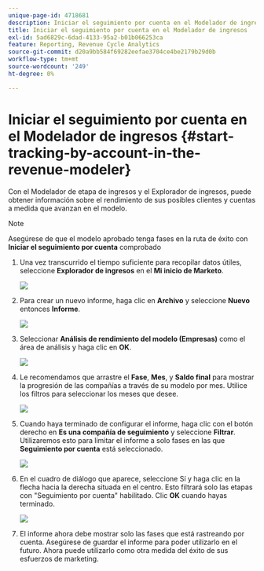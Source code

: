 ```yaml
---
unique-page-id: 4718681
description: Iniciar el seguimiento por cuenta en el Modelador de ingresos - Documentos de Marketo - Documentación del producto
title: Iniciar el seguimiento por cuenta en el Modelador de ingresos
exl-id: 5ad6829c-6dad-4133-95a2-b01b066253ca
feature: Reporting, Revenue Cycle Analytics
source-git-commit: d20a9bb584f69282eefae3704ce4be2179b29d0b
workflow-type: tm+mt
source-wordcount: '249'
ht-degree: 0%

---
```


# Iniciar el seguimiento por cuenta en el Modelador de ingresos {#start-tracking-by-account-in-the-revenue-modeler}

Con el Modelador de etapa de ingresos y el Explorador de ingresos, puede obtener información sobre el rendimiento de sus posibles clientes y cuentas a medida que avanzan en el modelo.

>[!NOTE]
>
>Asegúrese de que el modelo aprobado tenga fases en la ruta de éxito con **Iniciar el seguimiento por cuenta** comprobado

1. Una vez transcurrido el tiempo suficiente para recopilar datos útiles, seleccione **Explorador de ingresos** en el **Mi inicio de Marketo**.

   ![](assets/image2015-4-29-16-3a36-3a2.png)

1. Para crear un nuevo informe, haga clic en **Archivo** y seleccione **Nuevo** entonces **Informe**.

   ![](assets/image2015-4-29-16-3a38-3a44.png)

1. Seleccionar **Análisis de rendimiento del modelo (Empresas)** como el área de análisis y haga clic en **OK**.

   ![](assets/image2015-4-29-16-3a41-3a47.png)

1. Le recomendamos que arrastre el **Fase**, **Mes**, y **Saldo final** para mostrar la progresión de las compañías a través de su modelo por mes. Utilice los filtros para seleccionar los meses que desee.

   ![](assets/image2015-4-29-17-3a16-3a1.png)

1. Cuando haya terminado de configurar el informe, haga clic con el botón derecho en **Es una compañía de seguimiento** y seleccione **Filtrar**. Utilizaremos esto para limitar el informe a solo fases en las que **Seguimiento por cuenta** está seleccionado.

   ![](assets/image2015-4-29-17-3a18-3a9.png)

1. En el cuadro de diálogo que aparece, seleccione Sí y haga clic en la flecha hacia la derecha situada en el centro. Esto filtrará solo las etapas con &quot;Seguimiento por cuenta&quot; habilitado. Clic **OK** cuando hayas terminado.

   ![](assets/image2015-6-9-16-3a21-3a3.png)

1. El informe ahora debe mostrar solo las fases que está rastreando por cuenta. Asegúrese de guardar el informe para poder utilizarlo en el futuro. Ahora puede utilizarlo como otra medida del éxito de sus esfuerzos de marketing.
